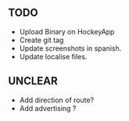## TODO

* Upload Binary on HockeyApp
* Create git tag
* Update screenshots in spanish.
* Update localise files.

## UNCLEAR

* Add direction of route?
* Add advertising ?
